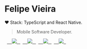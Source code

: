 # Felipe Vieira

❤ Stack: TypeScript and React Native.

> Mobile Software Developer.

<p align="left">
  <a href="https://linkedin.com/in/felipe-vieira-da-silva-7a9146188/">
    <img src="https://img.shields.io/badge/linkedin-0077B5.svg?style=for-the-badge&logo=linkedin&logoColor=white">
  </a>
  <a href="https://instagram.com/felipvieiraa_">
    <img src="https://img.shields.io/badge/instagram-E4405F.svg?style=for-the-badge&logo=instagram&logoColor=white">
  </a>
  <a href="mailto:felipvieiraa@gmail.com">
    <img src="https://img.shields.io/badge/e‑mail-D14836.svg?style=for-the-badge&logo=GMail&logoColor=white">
  </a>
  <a href="https://api.whatsapp.com/send?phone=5548920026817">
    <img src="https://img.shields.io/badge/-WhatsApp-26B03D?style=for-the-badge&logo=WhatsApp&logoColor=white">
  </a>
</p>
